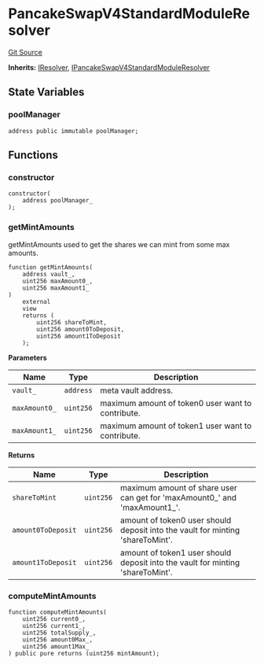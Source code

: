 # PancakeSwapV4StandardModuleResolver
[Git Source](https://github.com/ArrakisFinance/arrakis-modular/blob/main/src/modules/resolvers/PancakeSwapV4StandardModuleResolver.sol)

**Inherits:**
[IResolver](/autogenerated/interfaces/IResolver.sol/interface.IResolver.md), [IPancakeSwapV4StandardModuleResolver](/autogenerated/interfaces/IPancakeSwapV4StandardModuleResolver.sol/interface.IPancakeSwapV4StandardModuleResolver.md)


## State Variables
### poolManager

```solidity
address public immutable poolManager;
```


## Functions
### constructor


```solidity
constructor(
    address poolManager_
);
```

### getMintAmounts

getMintAmounts used to get the shares we can mint from some max amounts.


```solidity
function getMintAmounts(
    address vault_,
    uint256 maxAmount0_,
    uint256 maxAmount1_
)
    external
    view
    returns (
        uint256 shareToMint,
        uint256 amount0ToDeposit,
        uint256 amount1ToDeposit
    );
```
**Parameters**

|Name|Type|Description|
|----|----|-----------|
|`vault_`|`address`|meta vault address.|
|`maxAmount0_`|`uint256`|maximum amount of token0 user want to contribute.|
|`maxAmount1_`|`uint256`|maximum amount of token1 user want to contribute.|

**Returns**

|Name|Type|Description|
|----|----|-----------|
|`shareToMint`|`uint256`|maximum amount of share user can get for 'maxAmount0_' and 'maxAmount1_'.|
|`amount0ToDeposit`|`uint256`|amount of token0 user should deposit into the vault for minting 'shareToMint'.|
|`amount1ToDeposit`|`uint256`|amount of token1 user should deposit into the vault for minting 'shareToMint'.|


### computeMintAmounts


```solidity
function computeMintAmounts(
    uint256 current0_,
    uint256 current1_,
    uint256 totalSupply_,
    uint256 amount0Max_,
    uint256 amount1Max_
) public pure returns (uint256 mintAmount);
```

